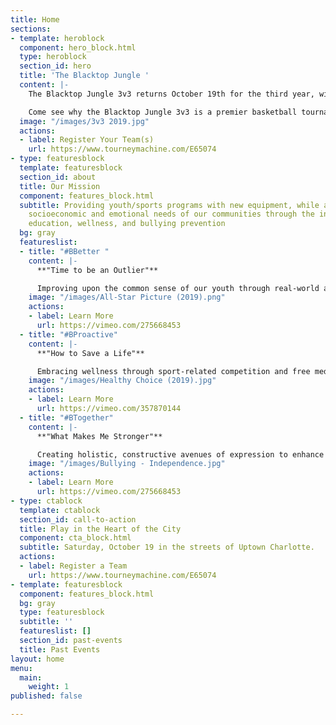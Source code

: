 ```yaml
---
title: Home
sections:
- template: heroblock
  component: hero_block.html
  type: heroblock
  section_id: hero
  title: 'The Blacktop Jungle '
  content: |-
    The Blacktop Jungle 3v3 returns October 19th for the third year, with over 100 expected teams, 400 players, and 1000 spectators from across the region. All skill and age levels as we converge on the streets of Charlotte for a day of competition and fun in the sun.

    Come see why the Blacktop Jungle 3v3 is a premier basketball tournament in the Carolinas.
  image: "/images/3v3 2019.jpg"
  actions:
  - label: Register Your Team(s)
    url: https://www.tourneymachine.com/E65074
- type: featuresblock
  template: featuresblock
  section_id: about
  title: Our Mission
  component: features_block.html
  subtitle: Providing youth/sports programs with new equipment, while addressing the
    socioeconomic and emotional needs of our communities through the initiatives of
    education, wellness, and bullying prevention
  bg: gray
  featureslist:
  - title: "#BBetter "
    content: |-
      **"Time to be an Outlier"**

      Improving upon the common sense of our youth through real-world applications, in order to construct socially robust and diverse networks
    image: "/images/All-Star Picture (2019).png"
    actions:
    - label: Learn More
      url: https://vimeo.com/275668453
  - title: "#BProactive"
    content: |-
      **"How to Save a Life"**

      Embracing wellness through sport-related competition and free medical screenings to encourage individuals to lead healthy lives
    image: "/images/Healthy Choice (2019).jpg"
    actions:
    - label: Learn More
      url: https://vimeo.com/357870144
  - title: "#BTogether"
    content: |-
      **"What Makes Me Stronger"**

      Creating holistic, constructive avenues of expression to enhance personal growth, artistic achievement, and prevention programs against bullying
    image: "/images/Bullying - Independence.jpg"
    actions:
    - label: Learn More
      url: https://vimeo.com/275668453
- type: ctablock
  template: ctablock
  section_id: call-to-action
  title: Play in the Heart of the City
  component: cta_block.html
  subtitle: Saturday, October 19 in the streets of Uptown Charlotte.
  actions:
  - label: Register a Team
    url: https://www.tourneymachine.com/E65074
- template: featuresblock
  component: features_block.html
  bg: gray
  type: featuresblock
  subtitle: ''
  featureslist: []
  section_id: past-events
  title: Past Events
layout: home
menu:
  main:
    weight: 1
published: false

---
```

